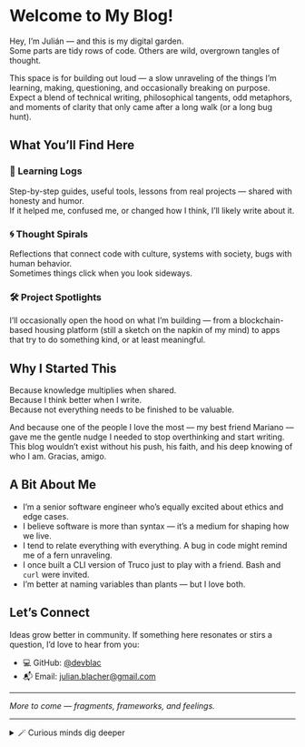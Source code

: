 # Welcome to My Blog!

Hey, I’m Julián — and this is my digital garden.  
Some parts are tidy rows of code. Others are wild, overgrown tangles of thought.

This space is for building out loud — a slow unraveling of the things I’m learning, making, questioning, and occasionally breaking on purpose. Expect a blend of technical writing, philosophical tangents, odd metaphors, and moments of clarity that only came after a long walk (or a long bug hunt).

## What You’ll Find Here

### 🧭 Learning Logs  
Step-by-step guides, useful tools, lessons from real projects — shared with honesty and humor.  
If it helped me, confused me, or changed how I think, I’ll likely write about it.

### 🌀 Thought Spirals  
Reflections that connect code with culture, systems with society, bugs with human behavior.  
Sometimes things click when you look sideways.

### 🛠️ Project Spotlights  
I’ll occasionally open the hood on what I’m building — from a blockchain-based housing platform (still a sketch on the napkin of my mind) to apps that try to do something kind, or at least meaningful.

## Why I Started This

Because knowledge multiplies when shared.  
Because I think better when I write.  
Because not everything needs to be finished to be valuable.

And because one of the people I love the most — my best friend Mariano — gave me the gentle nudge I needed to stop overthinking and start writing. This blog wouldn’t exist without his push, his faith, and his deep knowing of who I am. Gracias, amigo.

## A Bit About Me

- I’m a senior software engineer who’s equally excited about ethics and edge cases.
- I believe software is more than syntax — it’s a medium for shaping how we live.
- I tend to relate everything with everything. A bug in code might remind me of a fern unraveling.
- I once built a CLI version of Truco just to play with a friend. Bash and `curl` were invited.
- I’m better at naming variables than plants — but I love both.

## Let’s Connect

Ideas grow better in community. If something here resonates or stirs a question, I’d love to hear from you:

- 💻 GitHub: [@devblac](https://github.com/devblac)  
- 📬 Email: [julian.blacher@gmail.com](mailto:julian.blacher@gmail.com)

---

*More to come — fragments, frameworks, and feelings.*

---

<details>
<summary>🪄 Curious minds dig deeper</summary>

I’m working on a project to make housing more accessible without debt.  
It’s early, it’s idealistic, and it might take a village — or a protocol.  
But what is code for, if not imagining new ways to belong?

</details>
